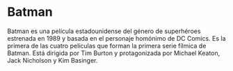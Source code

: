 # Batman

Batman es una película estadounidense del género de superhéroes estrenada en 1989 y basada en el personaje homónimo de DC Comics. Es la primera de las cuatro películas que forman la primera serie fílmica de Batman. Está dirigida por Tim Burton y protagonizada por Michael Keaton, Jack Nicholson y Kim Basinger.
